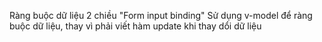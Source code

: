 Ràng buộc dữ liệu 2 chiều
"Form input binding"
Sử dụng v-model để ràng buộc dữ liệu, thay vì phải viết hàm update khi thay dổi dữ liệu